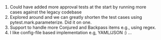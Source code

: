 1. Could have added more approval tests at the start by running more cases against the legacy codebase
2. Explored around and we can greatly shorten the test cases using pytest.mark.parameterize. Did it on one.
3. Support to handle more Conjured and Backpass items e.g., using regex.
4. I like config-file based implementation e.g, YAML/JSON :\) 
...
